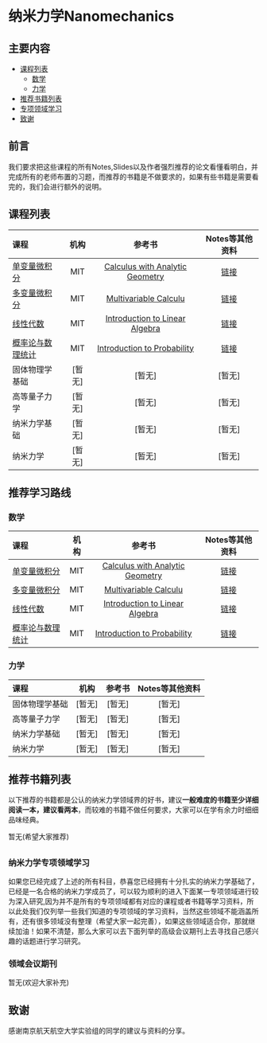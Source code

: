 # 纳米力学Nanomechanics 
 
 ## 主要内容 
 * [课程列表](#curriculum) 
     * [数学](#1.0)
     * [力学](#2.0)
 * [推荐书籍列表](#booklists)
 * [专项领域学习](#special_learning) 
 * [致谢](#many_thanks) 
 ## <h2 id="preparation">前言</h2> 
 我们要求把这些课程的所有Notes,Slides以及作者强烈推荐的论文看懂看明白，并完成所有的老师布置的习题，而推荐的书籍是不做要求的，如果有些书籍是需要看完的，我们会进行额外的说明。
 ## <h2 id="curriculum">课程列表</h2> 
 课程 | 机构 | 参考书 | Notes等其他资料 
 :-- | :--: | :--: | :--:
 [单变量微积分](http://open.163.com/movie/2006/8/M/L/M6GLI5A07_M6GLJH1ML.html)|MIT| [Calculus with Analytic Geometry](https://www.amazon.com/exec/obidos/ASIN/0070576424/ref=nosim/mitopencourse-20)|[链接](N)
 [多变量微积分](http://open.163.com/special/opencourse/multivariable.html)|MIT| [Multivariable Calculu](https://www.amazon.com/exec/obidos/ASIN/0130339679/ref=nosim/mitopencourse-20)|[链接](https://ocw.mit.edu/courses/mathematics/18-02-multivariable-calculus-fall-2007/)
 [线性代数](http://open.163.com/special/opencourse/daishu.html)|MIT| [Introduction to Linear Algebra](http://math.mit.edu/~gs/linearalgebra/)|[链接](https://ocw.mit.edu/courses/mathematics/18-06-linear-algebra-spring-2010/study-materials/)
 [概率论与数理统计](https://www.youtube.com/watch?v=j9WZyLZCBzs&list=PLQ3khvAsNhargDx0dG1cQXOrA2u3JsFKc)|MIT| [Introduction to Probability](https://www.amazon.com/exec/obidos/ASIN/188652923X/ref=nosim/mitopencourse-20)|[链接](https://ocw.mit.edu/courses/electrical-engineering-and-computer-science/6-041-probabilistic-systems-analysis-and-applied-probability-fall-2010/tutorials/)
 固体物理学基础| [暂无] |[暂无] |[暂无]
 高等量子力学| [暂无] |[暂无] |[暂无]
 纳米力学基础| [暂无] |[暂无] |[暂无]
 纳米力学| [暂无] |[暂无] |[暂无]
 
 ## <h2 id="learning_route">推荐学习路线</h2> 
 ### <h3 id="1.0">数学</h3> 
 课程 | 机构 | 参考书 | Notes等其他资料 
 :-- | :--: | :--: | :--: 
 [单变量微积分](http://open.163.com/movie/2006/8/M/L/M6GLI5A07_M6GLJH1ML.html)|MIT| [Calculus with Analytic Geometry](https://www.amazon.com/exec/obidos/ASIN/0070576424/ref=nosim/mitopencourse-20)|[链接](N)
 [多变量微积分](http://open.163.com/special/opencourse/multivariable.html)|MIT| [Multivariable Calculu](https://www.amazon.com/exec/obidos/ASIN/0130339679/ref=nosim/mitopencourse-20)|[链接](https://ocw.mit.edu/courses/mathematics/18-02-multivariable-calculus-fall-2007/)
 [线性代数](http://open.163.com/special/opencourse/daishu.html)|MIT| [Introduction to Linear Algebra](http://math.mit.edu/~gs/linearalgebra/)|[链接](https://ocw.mit.edu/courses/mathematics/18-06-linear-algebra-spring-2010/study-materials/)
 [概率论与数理统计](https://www.youtube.com/watch?v=j9WZyLZCBzs&list=PLQ3khvAsNhargDx0dG1cQXOrA2u3JsFKc)|MIT| [Introduction to Probability](https://www.amazon.com/exec/obidos/ASIN/188652923X/ref=nosim/mitopencourse-20)|[链接](https://ocw.mit.edu/courses/electrical-engineering-and-computer-science/6-041-probabilistic-systems-analysis-and-applied-probability-fall-2010/tutorials/)
 
 ### <h3 id="2.0">力学</h3> 
 课程 | 机构 | 参考书 | Notes等其他资料 
 :-- | :--: | :--: | :--: 
 固体物理学基础| [暂无] |[暂无] |[暂无]
 高等量子力学| [暂无] |[暂无] |[暂无]
 纳米力学基础| [暂无] |[暂无] |[暂无]
 纳米力学| [暂无] |[暂无] |[暂无]
 
 ## <h2 id="booklists">推荐书籍列表</h2> 
  以下推荐的书籍都是公认的纳米力学领域界的好书，建议**一般难度的书籍至少详细阅读一本，建议看两本**，而较难的书籍不做任何要求，大家可以在学有余力时细细品味经典。
 
 暂无(希望大家推荐) 
 
 ## <h3 id="special_learning">纳米力学专项领域学习</h3> 
 如果您已经完成了上述的所有科目，恭喜您已经拥有十分扎实的纳米力学基础了，已经是一名合格的纳米力学成员了，可以较为顺利的进入下面某一专项领域进行较为深入研究,因为并不是所有的专项领域都有对应的课程或者书籍等学习资料，所以此处我们仅列举一些我们知道的专项领域的学习资料，当然这些领域不能涵盖所有，还有很多领域没有整理（希望大家一起完善），如果这些领域适合你，那就继续加油！如果不清楚，那么大家可以去下面列举的高级会议期刊上去寻找自己感兴趣的话题进行学习研究。
 
 ### <h3 id="special_learning_data">领域会议期刊</h3> 
 暂无(欢迎大家补充) 
 
 ## <h2 id="many_thanks">致谢</h2> 
 感谢南京航天航空大学实验组的同学的建议与资料的分享。
 
